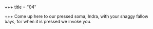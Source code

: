 +++
title = "04"

+++
Come up here to our pressed soma, Indra, with your shaggy fallow bays, for when it is pressed we invoke you.